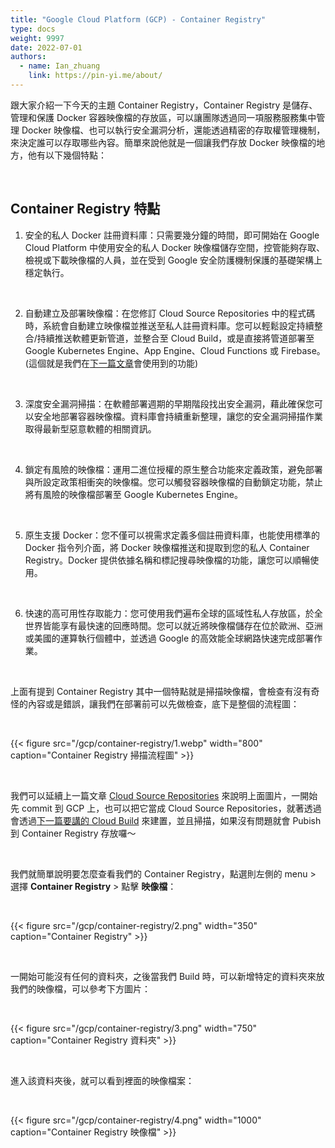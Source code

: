 ```yaml
---
title: "Google Cloud Platform (GCP) - Container Registry"
type: docs
weight: 9997
date: 2022-07-01
authors:
  - name: Ian_zhuang
    link: https://pin-yi.me/about/
---
```


跟大家介紹一下今天的主題 Container Registry，Container Registry 是儲存、管理和保護 Docker 容器映像檔的存放區，可以讓團隊透過同一項服務服務集中管理 Docker 映像檔、也可以執行安全漏洞分析，還能透過精密的存取權管理機制，來決定誰可以存取哪些內容。簡單來說他就是一個讓我們存放 Docker 映像檔的地方，他有以下幾個特點：

<br>

## Container Registry 特點

1. 安全的私人 Docker 註冊資料庫：只需要幾分鐘的時間，即可開始在 Google Cloud Platform 中使用安全的私人 Docker 映像檔儲存空間，控管能夠存取、檢視或下載映像檔的人員，並在受到 Google 安全防護機制保護的基礎架構上穩定執行。

<br>

2. 自動建立及部署映像檔：在您修訂 Cloud Source Repositories 中的程式碼時，系統會自動建立映像檔並推送至私人註冊資料庫。您可以輕鬆設定持續整合/持續推送軟體更新管道，並整合至 Cloud Build，或是直接將管道部署至 Google Kubernetes Engine、App Engine、Cloud Functions 或 Firebase。(這個就是我們在[下一篇文章](/blog/gcp/cloud-build/)會使用到的功能)

<br>

3. 深度安全漏洞掃描：在軟體部署週期的早期階段找出安全漏洞，藉此確保您可以安全地部署容器映像檔。資料庫會持續重新整理，讓您的安全漏洞掃描作業取得最新型惡意軟體的相關資訊。

<br>

4. 鎖定有風險的映像檔：運用二進位授權的原生整合功能來定義政策，避免部署與所設定政策相衝突的映像檔。您可以觸發容器映像檔的自動鎖定功能，禁止將有風險的映像檔部署至 Google Kubernetes Engine。

<br>

5. 原生支援 Docker：您不僅可以視需求定義多個註冊資料庫，也能使用標準的 Docker 指令列介面，將 Docker 映像檔推送和提取到您的私人 Container Registry。Docker 提供依據名稱和標記搜尋映像檔的功能，讓您可以順暢使用。

<br>

6. 快速的高可用性存取能力：您可使用我們遍布全球的區域性私人存放區，於全世界皆能享有最快速的回應時間。您可以就近將映像檔儲存在位於歐洲、亞洲或美國的運算執行個體中，並透過 Google 的高效能全球網路快速完成部署作業。

<br>

上面有提到 Container Registry 其中一個特點就是掃描映像檔，會檢查有沒有奇怪的內容或是錯誤，讓我們在部署前可以先做檢查，底下是整個的流程圖：

<br>

{{< figure src="/gcp/container-registry/1.webp" width="800" caption="Container Registry 掃描流程圖" >}}

<br>

我們可以延續上一篇文章 [Cloud Source Repositories](/blog/gcp/cloud-source-repositories/) 來說明上面圖片，一開始先 commit 到 GCP 上，也可以把它當成 Cloud Source Repositories，就著透過會透過[下一篇要講的 Cloud Build](/blog/gcp/cloud-build/) 來建置，並且掃描，如果沒有問題就會 Pubish 到 Container Registry 存放囉～

<br>

我們就簡單說明要怎麼查看我們的 Container Registry，點選則左側的 menu > 選擇 **Container Registry** > 點擊 **映像檔**：

<br>

{{< figure src="/gcp/container-registry/2.png" width="350" caption="Container Registry" >}}

<br>

一開始可能沒有任何的資料夾，之後當我們 Build 時，可以新增特定的資料夾來放我們的映像檔，可以參考下方圖片：

<br>

{{< figure src="/gcp/container-registry/3.png" width="750" caption="Container Registry 資料夾" >}}

<br>

進入該資料夾後，就可以看到裡面的映像檔案：

<br>

{{< figure src="/gcp/container-registry/4.png" width="1000" caption="Container Registry 映像檔" >}}
